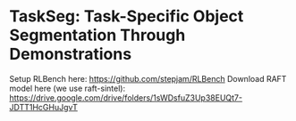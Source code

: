 # TaskSeg: Task-Specific Object Segmentation Through Demonstrations

Setup RLBench here: https://github.com/stepjam/RLBench
Download RAFT model here (we use raft-sintel): https://drive.google.com/drive/folders/1sWDsfuZ3Up38EUQt7-JDTT1HcGHuJgvT
